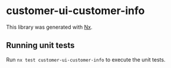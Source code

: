 # customer-ui-customer-info

This library was generated with [Nx](https://nx.dev).

## Running unit tests

Run `nx test customer-ui-customer-info` to execute the unit tests.
